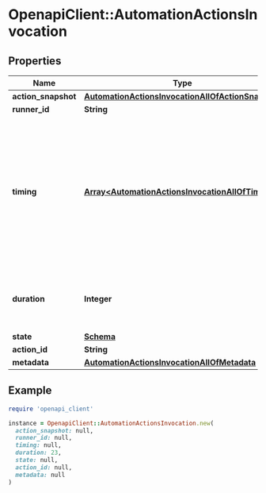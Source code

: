 # OpenapiClient::AutomationActionsInvocation

## Properties

| Name | Type | Description | Notes |
| ---- | ---- | ----------- | ----- |
| **action_snapshot** | [**AutomationActionsInvocationAllOfActionSnapshot**](AutomationActionsInvocationAllOfActionSnapshot.md) |  |  |
| **runner_id** | **String** |  |  |
| **timing** | [**Array&lt;AutomationActionsInvocationAllOfTiming&gt;**](AutomationActionsInvocationAllOfTiming.md) | A list of state transitions with timestamps, sorted in ascending order by timestamp. Only the &#39;created&#39; transition is guaranteed to exist at any time. |  |
| **duration** | **Integer** | The duration of the invocation&#39;s execution time. | [optional] |
| **state** | [**Schema**](Schema.md) |  |  |
| **action_id** | **String** |  |  |
| **metadata** | [**AutomationActionsInvocationAllOfMetadata**](AutomationActionsInvocationAllOfMetadata.md) |  |  |

## Example

```ruby
require 'openapi_client'

instance = OpenapiClient::AutomationActionsInvocation.new(
  action_snapshot: null,
  runner_id: null,
  timing: null,
  duration: 23,
  state: null,
  action_id: null,
  metadata: null
)
```

